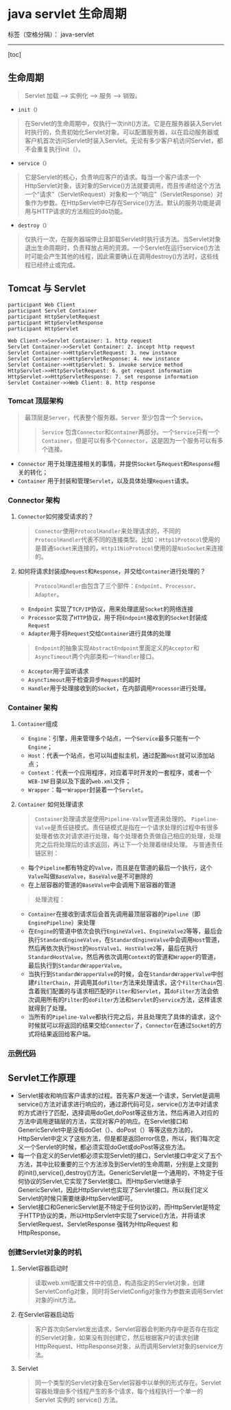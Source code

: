 # java servlet 生命周期

标签（空格分隔）： java-servlet

---

[toc]

## 生命周期

> Servlet 加载 —> 实例化 —> 服务 —> 销毁。

- `init（）`
> 在Servlet的生命周期中，仅执行一次init()方法。它是在服务器装入Servlet时执行的，负责初始化Servlet对象。可以配置服务器，以在启动服务器或客户机首次访问Servlet时装入Servlet。无论有多少客户机访问Servlet，都不会重复执行init（）。

- `service（）`
> 它是Servlet的核心，负责响应客户的请求。每当一个客户请求一个HttpServlet对象，该对象的Service()方法就要调用，而且传递给这个方法一个“请求”（ServletRequest）对象和一个“响应”（ServletResponse）对象作为参数。在HttpServlet中已存在Service()方法。默认的服务功能是调用与HTTP请求的方法相应的do功能。

- `destroy（）`
> 仅执行一次，在服务器端停止且卸载Servlet时执行该方法。当Servlet对象退出生命周期时，负责释放占用的资源。一个Servlet在运行service()方法时可能会产生其他的线程，因此需要确认在调用destroy()方法时，这些线程已经终止或完成。

## Tomcat 与 Servlet

```sequence
participant Web Client
participant Servlet Container
participant HttpServletRequest
participant HttpServletResponse
participant HttpServlet

Web Client->>Servlet Container: 1. http request
Servlet Container->>Servlet Container: 2. incept http request
Servlet Container->>HttpServletRequest: 3. new instance
Servlet Container->>HttpServletResponse: 4. new instance
Servlet Container->>HttpServlet: 5. invoke service method
HttpServlet->>HttpServletRequest: 6. get request information
HttpServlet->>HttpServletResponse: 7. set response information
Servlet Container->>Web Client: 8. http response
```

### Tomcat 顶层架构
> 最顶层是`Server`，代表整个服务器。`Server` 至少包含一个 `Service`。
>> `Service` 包含`Connector`和`Container`两部分。一个`Service`只有一个`Container`，但是可以有多个`Connector`，这是因为一个服务可以有多个连接。

- `Connector` 用于处理连接相关的事情，并提供`Socket`与`Request`和`Response`相关的转化；
- `Container` 用于封装和管理`Servlet`，以及具体处理`Request`请求。

### Connector 架构
1. `Connector`如何接受请求的？
    > `Connector`使用`ProtocolHandler`来处理请求的，不同的`ProtocolHandler`代表不同的连接类型。比如：`Http11Protocol`使用的是普通`Socket`来连接的，`Http11NioProtocol`使用的是`NioSocket`来连接的。
1. 如何将请求封装成`Request`和`Response`，并交给`Container`进行处理的？
    > `ProtocolHandler`由包含了三个部件：`Endpoint`、`Processor`、`Adapter`。
    - `Endpoint` 实现了`TCP/IP`协议，用来处理底层`Socket`的网络连接
    - `Processor`实现了`HTTP`协议，用于将`Endpoint`接收到的`Socket`封装成`Request`
    - `Adapter`用于将`Request`交给`Container`进行具体的处理
    > `Endpoint`的抽象实现`AbstractEndpoint`里面定义的`Acceptor`和`AsyncTimeout`两个内部类和`一个Handler`接口。
    - `Acceptor`用于监听请求
    - `AsyncTimeout`用于检查异步`Request`的超时
    - `Handler`用于处理接收到的`Socket`，在内部调用`Processor`进行处理。

### Container 架构
1. `Container`组成
    - `Engine`：引擎，用来管理多个站点，一个`Service`最多只能有一个`Engine`；
    - `Host`：代表一个站点，也可以叫虚拟主机，通过配置`Host`就可以添加站点；
    - `Context`：代表一个应用程序，对应着平时开发的一套程序，或者一个`WEB-INF`目录以及下面的`web.xml`文件；
    - `Wrapper`：每一`Wrapper`封装着一个`Servlet`。

1. `Container` 如何处理请求
    > `Container`处理请求是使用`Pipeline-Valve`管道来处理的。
    > `Pipeline-Valve`是责任链模式。责任链模式是指在一个请求处理的过程中有很多处理者依次对请求进行处理，每个处理者负责做自己相应的处理，处理完之后将处理后的请求返回，再让下一个处理着继续处理。
    > 与普通责任链区别：
    - 每个`Pipeline`都有特定的`Valve`，而且是在管道的最后一个执行，这个`Valve`叫做`BaseValve`，`BaseValve`是不可删除的
    - 在上层容器的管道的`BaseValve`中会调用下层容器的管道
    > 处理流程：
    - `Container`在接收到请求后会首先调用最顶层容器的`Pipeline`（即`EnginePipeline`）来处理
    - 在`Engine`的管道中依次会执行`EngineValve1`、`EngineValve2`等等，最后会执行`StandardEngineValve`，在`StandardEngineValve`中会调用`Host`管道，然后再依次执行`Host`的`HostValve1`、`HostValve2`等，最后在执行`StandardHostValve`，然后再依次调用`Context`的管道和`Wrapper`的管道，最后执行到`StandardWrapperValve`。
    - 当执行到`StandardWrapperValve`的时候，会在`StandardWrapperValve`中创建`FilterChain`，并调用其`doFilter`方法来处理请求，这个`FilterChain`包含着我们配置的与请求相匹配的`Filter`和`Servlet`，其`doFilter`方法会依次调用所有的`Filter`的`doFilter`方法和`Servlet`的`service`方法，这样请求就得到了处理。
    - 当所有的`Pipeline-Valve`都执行完之后，并且处理完了具体的请求，这个时候就可以将返回的结果交给`Connector`了，`Connector`在通过`Socket`的方式将结果返回给客户端。

### [示例代码](https://github.com/scyking/subject/tree/master/src/main/java/server/TestTomcat.java)

## Servlet工作原理
- Servlet接收和响应客户请求的过程。首先客户发送一个请求，Servlet是调用service()方法对请求进行响应的，通过源代码可见，service()方法中对请求的方式进行了匹配，选择调用doGet,doPost等这些方法，然后再进入对应的方法中调用逻辑层的方法，实现对客户的响应。在Servlet接口和GenericServlet中是没有doGet（）、doPost（）等等这些方法的，HttpServlet中定义了这些方法，但是都是返回error信息，所以，我们每次定义一个Servlet的时候，都必须实现doGet或doPost等这些方法。
- 每一个自定义的Servlet都必须实现Servlet的接口，Servlet接口中定义了五个方法，其中比较重要的三个方法涉及到Servlet的生命周期，分别是上文提到的init(),service(),destroy()方法。GenericServlet是一个通用的，不特定于任何协议的Servlet,它实现了Servlet接口。而HttpServlet继承于GenericServlet，因此HttpServlet也实现了Servlet接口。所以我们定义Servlet的时候只需要继承HttpServlet即可。
- Servlet接口和GenericServlet是不特定于任何协议的，而HttpServlet是特定于HTTP协议的类，所以HttpServlet中实现了service()方法，并将请求ServletRequest、ServletResponse
强转为HttpRequest 和 HttpResponse。

### 创建Servlet对象的时机

1. Servlet容器启动时
    > 读取web.xml配置文件中的信息，构造指定的Servlet对象，创建ServletConfig对象，同时将ServletConfig对象作为参数来调用Servlet对象的init方法。
1. 在Servlet容器启动后
    > 客户首次向Servlet发出请求，Servlet容器会判断内存中是否存在指定的Servlet对象，如果没有则创建它，然后根据客户的请求创建HttpRequest、HttpResponse对象，从而调用Servlet对象的service方法。
1. Servlet
    > 同一个类型的Servlet对象在Servlet容器中以单例的形式存在。Servlet 容器处理由多个线程产生的多个请求，每个线程执行一个单一的 Servlet 实例的 service() 方法。
